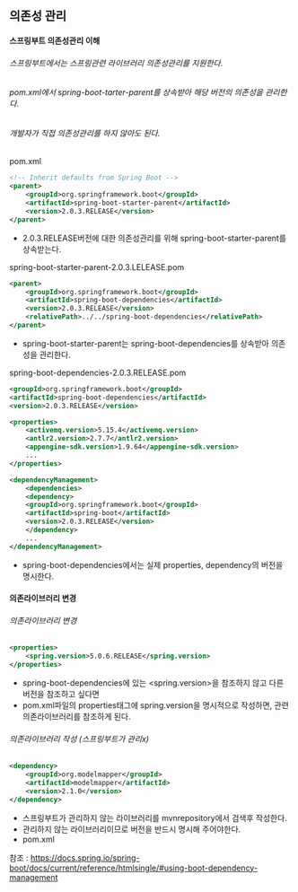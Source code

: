 ## 의존성 관리





#### 스프링부트 의존성관리 이해



###### 스프링부트에서는 스프링관련 라이브러리 의존성관리를 지원한다.

###### pom.xml에서 spring-boot-tarter-parent를 상속받아 해당 버전의 의존성을 관리한다.

###### 개발자가 직접 의존성관리를 하지 않아도 된다. 



pom.xml

~~~xml
<!-- Inherit defaults from Spring Boot -->
<parent>
    <groupId>org.springframework.boot</groupId>
    <artifactId>spring-boot-starter-parent</artifactId>
    <version>2.0.3.RELEASE</version>
</parent>
~~~

- 2.0.3.RELEASE버전에 대한 의존성관리를 위해 spring-boot-starter-parent를 상속받는다.





spring-boot-starter-parent-2.0.3.LELEASE.pom

~~~xml
<parent>
    <groupId>org.springframework.boot</groupId>
    <artifactId>spring-boot-dependencies</artifactId>
    <version>2.0.3.RELEASE</version>
    <relativePath>../../spring-boot-dependencies</relativePath>
</parent>
~~~

- spring-boot-starter-parent는 spring-boot-dependencies를 상속받아 의존성을 관리한다.





spring-boot-dependencies-2.0.3.RELEASE.pom

~~~xml
<groupId>org.springframework.boot</groupId>
<artifactId>spring-boot-dependencies</artifactId>
<version>2.0.3.RELEASE</version>
~~~

~~~xml
<properties>
    <activemq.version>5.15.4</activemq.version>
    <antlr2.version>2.7.7</antlr2.version>
    <appengine-sdk.version>1.9.64</appengine-sdk.version>
    ...
</properties>
~~~

~~~xml
<dependencyManagement>
    <dependencies>
    <dependency>
    <groupId>org.springframework.boot</groupId>
    <artifactId>spring-boot</artifactId>
    <version>2.0.3.RELEASE</version>
    </dependency>
    ...
</dependencyManagement>
~~~

- spring-boot-dependencies에서는 실제 properties, dependency의 버전을 명시한다.







#### 의존라이브러리 변경

###### 의존라이브러리 변경

~~~xml
<properties>
    <spring.version>5.0.6.RELEASE</spring.version>
</properties>
~~~

- spring-boot-dependencies에 있는 <spring.version>을 참조하지 않고 다른 버전을 참조하고 싶다면
- pom.xml파일의 properties태그에 spring.version을 명시적으로 작성하면, 관련 의존라이브러리를 참조하게 된다.







###### 의존라이브러리 작성 (스프링부트가 관리x)

~~~xml
<dependency>
    <groupId>org.modelmapper</groupId>
    <artifactId>modelmapper</artifactId>
    <version>2.1.0</version>
</dependency>
~~~

- 스프링부트가 관리하지 않는 라이브러리를 mvnrepository에서 검색후 작성한다.
- 관리하지 않는 라이브러리이므로 버전을 반드시 명시해 주어야한다.
- pom.xml



참조 : https://docs.spring.io/spring-boot/docs/current/reference/htmlsingle/#using-boot-dependency-management











